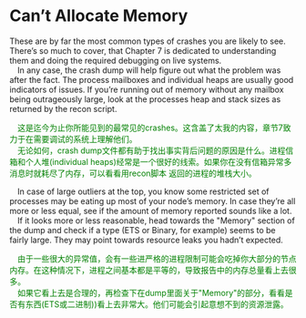 # Can’t Allocate Memory
These are by far the most common types of crashes you are likely to see. There’s so much to
cover, that Chapter 7 is dedicated to understanding them and doing the required debugging
on live systems.<br>
&emsp;In any case, the crash dump will help figure out what the problem was after the fact.
The process mailboxes and individual heaps are usually good indicators of issues. If you’re
running out of memory without any mailbox being outrageously large, look at the processes
heap and stack sizes as returned by the recon script.<br>
<p></p> <font color="green">
&emsp;这是迄今为止你所能见到的最常见的crashes。这含盖了太我的内容，章节7致力于在需要调试的系统上理解他们。<br>
&emsp;无论如何，crash dump文件都有助于找出事实背后问题的原因是什么。进程信箱和个人堆(individual heaps)经常是一个很好的线索。如果你在没有信箱异常多消息时就耗尽了内存，可以看看用recon脚本 返回的进程的堆栈大小。<br>
</font> <p></p>

&emsp;In case of large outliers at the top, you know some restricted set of processes may be
eating up most of your node’s memory. In case they’re all more or less equal, see if the
amount of memory reported sounds like a lot.<br>
&emsp;If it looks more or less reasonable, head towards the "Memory" section of the dump
and check if a type (ETS or Binary, for example) seems to be fairly large. They may point
towards resource leaks you hadn’t expected.<br>
<p></p> <font color="green">
&emsp;由于一些很大的异常值，会有一些进严格的进程限制可能会吃掉你大部分的节点内存。在这种情况下，进程之间基本都是平等的，导致报告中的内存总量看上去很多。<br>
&emsp;如果它看上去是合理的，再检查下在dump里面关于"Memory"的部分，看看是否有东西(ETS或二进制))看上去非常大。他们可能会引起意想不到的资源泄露。<br>
</font> <p></p>

